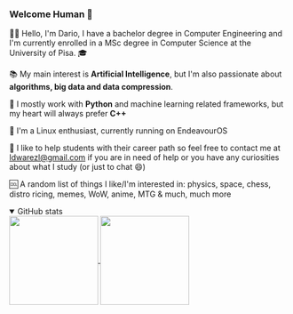 ### Welcome Human 🤖

<!--
**DWarez/DWarez** is a ✨ _special_ ✨ repository because its `README.md` (this file) appears on your GitHub profile.

Here are some ideas to get you started:

- 🔭 I’m currently working on ...
- 🌱 I’m currently learning ...
- 👯 I’m looking to collaborate on ...
- 🤔 I’m looking for help with ...
- 💬 Ask me about ...
- 📫 How to reach me: ...
- 😄 Pronouns: ...
- ⚡ Fun fact: ...
-->
🙋‍♂️ Hello, I'm Dario, I have a bachelor degree in Computer Engineering and I'm currently enrolled in a MSc degree in Computer Science at the University of Pisa. 🎓

📚 My main interest is **Artificial Intelligence**, but I'm also passionate about **algorithms, big data and data compression**.

🔨 I mostly work with **Python** and machine learning related frameworks, but my heart will always prefer **C++**

🐧 I'm a Linux enthusiast, currently running on EndeavourOS

📧 I like to help students with their career path so feel free to contact me at ldwarezl@gmail.com if you are in need of help or you have any curiosities about what I study (or just to chat 😄)

🆒 A random list of things I like/I'm interested in: physics, space, chess, distro ricing, memes, WoW, anime, MTG & much, much more

<!-- GitHub stats -->
<details open>
  <summary>GitHub stats</summary>
  <div>
    <a href="https://github.com/anuraghazra/github-readme-stats">
      <img align="center" height=160 src="https://github-readme-stats.vercel.app/api?username=DWarez&count_private=false&show_icons=true&theme=dark">
    </a>
    <a href="https://github.com/anuraghazra/github-readme-stats">
      <img align="center" height=160 src="https://github-readme-stats.vercel.app/api/top-langs/?username=DWarez&hide=jupyter%20notebook&layout=compact&langs_count=10&theme=dark">
    </a>
  </div>
</details>
